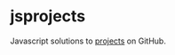 jsprojects
==========

Javascript solutions to [projects](https://github.com/jonnykry/Projects) on GitHub.
